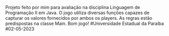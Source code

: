 Projeto feito por mim para avaliação na disciplina Linguagem de Programação II em Java.
O jogo utiliza diversas funções capazes de capturar os valores fornecidos por ambos os players.
As regras estão predispostas na classe Main. Bom jogo!
#Universidade Estadual da Paraíba
#02-05-2023